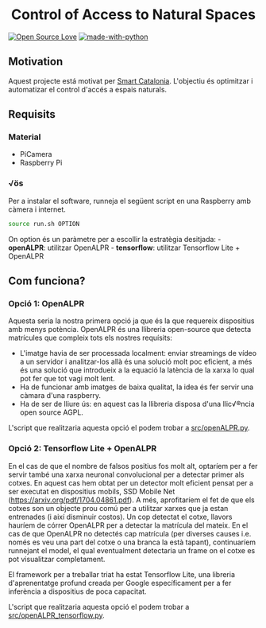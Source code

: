 <h1 align="center"> Control of Access to Natural Spaces</h1>

[![Open Source Love](https://badges.frapsoft.com/os/v3/open-source.svg?v=103)](https://github.com/ellerbrock/open-source-badges/)
[![made-with-python](https://img.shields.io/badge/Made%20with-Python-1f425f.svg)](https://www.python.org/)

## Motivation
Aquest projecte está motivat per [Smart Catalonia]( https://participa.challenge.cat/assemblies/agentsrurals). L'objectiu és optimitzar i automatizar el control d'accés a espais naturals.


## Requisits
### Material
- PiCamera
- Raspberry Pi

### √ös
Per a instalar el software, runneja el següent script en una Raspberry amb càmera i internet.

```bash
source run.sh OPTION
```
On option és un paràmetre per a escollir la estratègia desitjada:
    - **openALPR**: utilitzar OpenALPR
    - **tensorflow**: utilitzar Tensorflow Lite + OpenALPR

## Com funciona?
### Opció 1: OpenALPR
Aquesta seria la nostra primera opció ja que és la que requereix dispositius amb menys potència. OpenALPR és una llibreria open-source que detecta matrícules que compleix tots els nostres requísits:
- L'imatge havia de ser processada localment: enviar streamings de vídeo a un servidor i analitzar-los allà és una solució molt poc eficient, a més és una solució que introdueix a la equació la latència de la xarxa lo qual pot fer que tot vagi molt lent.
- Ha de funcionar amb imatges de baixa qualitat, la idea és fer servir una càmara d'una raspberry.
- Ha de ser de lliure ús: en aquest cas la llibreria disposa d'una llic√®ncia open source AGPL.

L'script que realitzaria aquesta opció el podem trobar a [src/openALPR.py](src/openALPR.py).

### Opció 2: Tensorflow Lite + OpenALPR
En el cas de que el nombre de falsos positius fos molt alt, optaríem per a fer servir també una xarxa neuronal convolucional per a detectar primer als cotxes. En aquest cas hem obtat per un detector molt eficient pensat per a ser executat en dispositius mobils, SSD Mobile Net (https://arxiv.org/pdf/1704.04861.pdf). A més, aprofitaríem el fet de que els cotxes son un objecte prou comú per a utilitzar xarxes que ja estan entrenades (i així disminuir costos).
Un cop detectat el cotxe, llavors hauríem de córrer OpenALPR per a detectar la matrícula del mateix. En el cas de que OpenALPR no detectés cap matrícula (per diverses causes i.e. només es veu una part del cotxe o una branca la està tapant), continuaríem runnejant el model, el qual eventualment detectaria un frame on el cotxe es pot visualitzar completament.

El framework per a treballar triat ha estat Tensorflow Lite, una libreria d'aprenentatge profund creada per Google específicament per a fer inferència a dispositius de poca capacitat.

L'script que realitzaria aquesta opció el podem trobar a [src/openALPR_tensorflow.py](src/openALPR_tensorflow.py).

